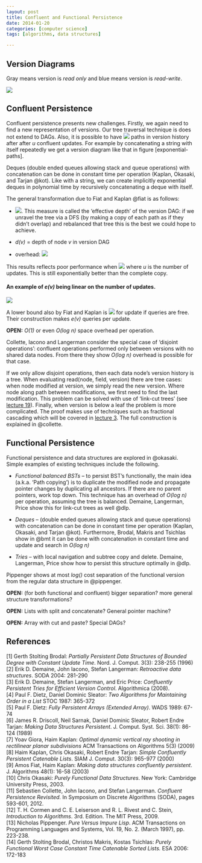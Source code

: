 ```yaml
---
layout: post
title: Confluent and Functional Persistence
date: 2014-01-20
categories: [computer science]
tags: [algorithms, data structures]

---
```


Version Diagrams 
---
Gray means version is *read only* and blue means version is *read-write*.

![](http://sungsoo.github.com/images/confluent.png)

Confluent Persistence
---

Confluent persistence presents new challenges. Firstly, we again need to
find a new representation of versions. Our tree traversal technique is
does not extend to DAGs. Also, it is possible to have ![](http://sungsoo.github.com/images/eqn-cp01.png) paths in
version history after after *u* confluent updates. For example by
concatenating a string with itself repeatedly we get a version diagram
like that in figure [exponential-paths].

Deques (double ended queues allowing stack and queue operations) with
concatenation can be done in constant time per operation (Kaplan,
Okasaki, and Tarjan @kot). Like with a string, we can create implicitly
exponential deques in polynomial time by recursively concatenating a
deque with itself.

The general transformation due to Fiat and Kaplan @fiat is as follows:

-   ![](http://sungsoo.github.com/images/eqn-cp02.png). This measure
    is called the ‘effective depth’ of the version DAG: if we unravel
    the tree via a DFS (by making a copy of each path as if they didn’t
    overlap) and rebalanced that tree this is the best we could hope to
    achieve.

-   *d(v)* = depth of node *v* in version DAG

-   overhead: ![](http://sungsoo.github.com/images/eqn-cp03.png)

This results reflects poor performance when ![](http://sungsoo.github.com/images/eqn-cp04.png) where *u* is
the number of updates. This is still exponentially better than the
complete copy.

#### An example of *e(v)* being linear on the number of updates.

![](http://sungsoo.github.com/images/exponential-paths.png)

A lower bound also by Fiat and Kaplan is ![](http://sungsoo.github.com/images/eqn-cp05.png) for update if
queries are free. Their construction makes *e(v)* queries per update.

**OPEN:** *O(1)* or even *O(*log* n)* space overhead
per operation.

Collette, Iacono and Langerman consider the special case of ‘disjoint
operations’: confluent operations performed only between versions with
no shared data nodes. From there they show *O(*log* n)* overhead is
possible for that case.

If we only allow disjoint operations, then each data node’s version
history is a tree. When evaluating read(node, field,
version) there are tree cases: when node modified at
version, we simply read the new version. Where node along
path between modifications, we first need to find the last modification.
This problem can be solved with use of ‘link-cut trees’ (see [lecture
19](http://courses.csail.mit.edu/6.851/spring12/lectures/L19.html)).
Finally, when version is below a leaf the problem is more
complicated. The proof makes use of techniques such as fractional
cascading which will be covered in [lecture
3](http://courses.csail.mit.edu/6.851/spring12/lectures/L03.html). The
full construction is explained in @collette.

Functional Persistence
---

Functional persistence and data structures are explored in @okasaki.
Simple examples of existing techniques include the following.

-   *Functional balanced BSTs* – to persist BST’s
    functionally, the main idea (a.k.a. ‘Path copying’) is to duplicate
    the modified node and propagate pointer changes by duplicating all
    ancestors. If there are no parent pointers, work top down. This
    technique has an overhead of *O(*log* n)* per operation, assuming
    the tree is balanced. Demaine, Langerman, Price show this for
    link-cut trees as well @dlp.

-   *Deques* – (double ended queues allowing stack and
    queue operations) with concatenation can be done in constant time
    per operation (Kaplan, Okasaki, and Tarjan @kot). Furthermore,
    Brodal, Makris and Tsichlas show in @bmt it can be done with
    concatenation in constant time and update and search in
    *O(*log* n)*

-   *Tries* – with local navigation and subtree copy and
    delete. Demaine, Langerman, Price show how to persist this structure
    optimally in @dlp.

Pippenger shows at most *log()* cost separation of the functional
version from the regular data structure in @pippenger.

**OPEN:** (for both functional and confluent) bigger
separation? more general structure transformations?

**OPEN:** Lists with split and concatenate? General pointer
machine?

**OPEN:** Array with cut and paste? Special DAGs?


References
---

[1] Gerth Stolting Brodal: *Partially Persistent Data Structures of Bounded
Degree with Constant Update Time*. Nord. J. Comput. 3(3): 238-255 (1996)  
[2] Erik D. Demaine, John Iacono, Stefan Langerman: *Retroactive data
structures*. SODA 2004: 281-290  
[3] Erik D. Demaine, Stefan Langerman, and Eric Price: *Confluently
Persistent Tries for Efficient Version Control*. Algorithmica (2008).  
[4] Paul F. Dietz, Daniel Dominic Sleator: *Two Algorithms for Maintaining
Order in a List* STOC 1987: 365-372  
[5] Paul F. Dietz: *Fully Persistent Arrays (Extended Array)*. WADS 1989:
67-74  
[6] James R. Driscoll, Neil Sarnak, Daniel Dominic Sleator, Robert Endre
Tarjan: *Making Data Structures Persistent*. J. Comput. Syst. Sci.
38(1): 86-124 (1989)  
[7] Yoav Giora, Haim Kaplan: *Optimal dynamic vertical ray shooting in
rectilinear planar subdivisions* ACM Transactions on Algorithms 5(3)
(2009)  
[8] Haim Kaplan, Chris Okasaki, Robert Endre Tarjan: *Simple Confluently
Persistent Catenable Lists*. SIAM J. Comput. 30(3): 965-977 (2000)  
[9] Amos Fiat, Haim Kaplan: *Making data structures confluently persistent*.
J. Algorithms 48(1): 16-58 (2003)  
[10] Chris Okasaki: *Purely Functional Data Structures*. New York: Cambridge
University Press, 2003.  
[11] Sebastien Collette, John Iacono, and Stefan Langerman. *Confluent
Persistence Revisited.* In Symposium on Discrete Algorithms (SODA),
pages 593-601, 2012.  
[12] T. H. Cormen and C. E. Leiserson and R. L. Rivest and C. Stein,
*Introduction to Algorithms*. 3rd. Edition. The MIT Press, 2009.  
[13] Nicholas Pippenger. *Pure Versus Impure Lisp*. ACM Transactions on
Programming Languages and Systems, Vol. 19, No. 2. (March 1997), pp.
223-238.  
[14] Gerth Stolting Brodal, Christos Makris, Kostas Tsichlas: *Purely
Functional Worst Case Constant Time Catenable Sorted Lists.* ESA 2006:
172-183
